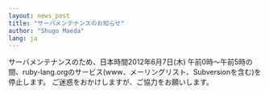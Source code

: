 ```yaml
---
layout: news_post
title: "サーバメンテナンスのお知らせ"
author: "Shugo Maeda"
lang: ja
---
```


サーバメンテナンスのため、日本時間2012年6月7日(木) 午前0時～午前5時の間、ruby-lang.orgのサービス(www、メーリングリスト、Subversionを含む)を停止します。 ご迷惑をおかけしますが、ご協力をお願いします。

